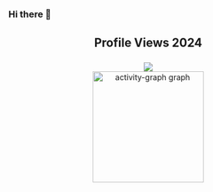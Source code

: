 ### Hi there 👋
<h2 align="center">Profile Views 2024</h2>

###

<div align="center">
  <img src="https://profile-counter.glitch.me/aref-hasan/count.svg?"  />
</div>

<div align="center">
  <img src="https://github-readme-activity-graph.vercel.app/graph?username=aref-hasan&radius=16&theme=react&area=true&order=5" height="200" alt="activity-graph graph"  />
</div>

###
